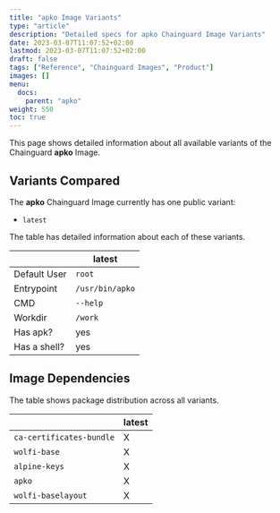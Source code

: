 ```yaml
---
title: "apko Image Variants"
type: "article"
description: "Detailed specs for apko Chainguard Image Variants"
date: 2023-03-07T11:07:52+02:00
lastmod: 2023-03-07T11:07:52+02:00
draft: false
tags: ["Reference", "Chainguard Images", "Product"]
images: []
menu:
  docs:
    parent: "apko"
weight: 550
toc: true
---
```


This page shows detailed information about all available variants of the Chainguard **apko** Image.

## Variants Compared
The **apko** Chainguard Image currently has one public variant: 

- `latest`

The table has detailed information about each of these variants.

|              | latest          |
|--------------|-----------------|
| Default User | `root`          |
| Entrypoint   | `/usr/bin/apko` |
| CMD          | `--help`        |
| Workdir      | `/work`         |
| Has apk?     | yes             |
| Has a shell? | yes             |

## Image Dependencies
The table shows package distribution across all variants.

|                          | latest |
|--------------------------|--------|
| `ca-certificates-bundle` | X      |
| `wolfi-base`             | X      |
| `alpine-keys`            | X      |
| `apko`                   | X      |
| `wolfi-baselayout`       | X      |

